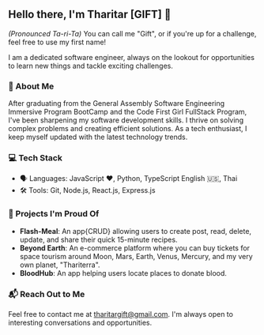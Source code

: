## Hello there, I'm Tharitar [GIFT] 👋 

*(Pronounced Ta-ri-Ta)* You can call me "Gift", or if you're up for a challenge, feel free to use my first name!

I am a dedicated software engineer, always on the lookout for opportunities to learn new things and tackle exciting challenges.

### 📘 About Me
After graduating from the General Assembly Software Engineering Immersive Program BootCamp and the Code First Girl FullStack Program, 
I've been sharpening my software development skills. I thrive on solving complex problems and creating efficient solutions. 
As a tech enthusiast, I keep myself updated with the latest technology trends.

### 💻 Tech Stack
- 🗣 Languages: JavaScript ❤️, Python, TypeScript English 🇺🇸, Thai
- 🛠 Tools: Git, Node.js, React.js, Express.js

### 🚀 Projects I'm Proud Of
- **Flash-Meal**: An app{CRUD} allowing users to create post, read, delete, update, and share their quick 15-minute recipes.
- **Beyond Earth**: An e-commerce platform where you can buy tickets for space tourism around Moon, Mars, Earth, Venus, Mercury, and my very own planet, "Thariterra".
- **BloodHub**: An app helping users locate places to donate blood.

### 📬 Reach Out to Me
Feel free to contact me at [tharitargift@gmail.com](mailto:tharitargift@gmail.com). I'm always open to interesting conversations and opportunities.





